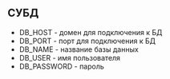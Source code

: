 ## СУБД

* DB_HOST - домен для подключения к БД
* DB_PORT - порт для подключения к БД
* DB_NAME - название базы данных
* DB_USER - имя пользователя
* DB_PASSWORD - пароль
